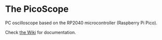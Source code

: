 # The PicoScope
PC oscilloscope based on the RP2040 microcontroller (Raspberry Pi Pico). 

Check <a href="https://github.com/AV-Martinez/PicoScope/wiki">the Wiki</a> for documentation.
